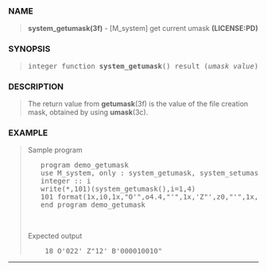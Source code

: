 <?
<body>
<!DOCTYPE html PUBLIC "-//W3C//DTD XHTML 1.0 Transitional//EN"
    "http://www.w3.org/TR/xhtml1/DTD/xhtml1-transitional.dtd">

<html xmlns="http://www.w3.org/1999/xhtml">
<head>
  <meta name="generator" content="HTML Tidy for Cygwin (vers 25 March 2009), see www.w3.org" />

  <title></title>
</head>

<body>
  <div id="Container">
    <div id="Content">
      <div class="c79"></div><a name="0"></a>

      <h3><a name="0">NAME</a></h3>

      <blockquote>
        <b>system_getumask(3f)</b> - [M_system] get current umask <b>(LICENSE:PD)</b>
      </blockquote><a name="contents" id="contents"></a> <a name="4"></a>

      <h3><a name="4">SYNOPSIS</a></h3>

      <blockquote>
        <pre>
integer function <b>system_getumask</b>() result (<i>umask_value</i>)
</pre>
      </blockquote><a name="2"></a>

      <h3><a name="2">DESCRIPTION</a></h3>

      <blockquote>
        The return value from <b>getumask</b>(3f) is the value of the file creation mask, obtained by using <b>umask</b>(3c).
      </blockquote><a name="3"></a>

      <h3><a name="3">EXAMPLE</a></h3>

      <blockquote>
        Sample program
        <pre>
   program demo_getumask
   use M_system, only : system_getumask, system_setumask
   integer :: i
   write(*,101)(system_getumask(),i=1,4)
   101 format(1x,i0,1x,"O'",o4.4,"'",1x,'Z"',z0,"'",1x,"B'",b12.12,"'")
   end program demo_getumask
<br />
</pre>Expected output
        <pre>
    18 O'022' Z"12' B'000010010"
</pre>
      </blockquote>
      <hr />
    </div>
  </div>
</body>
</html>
